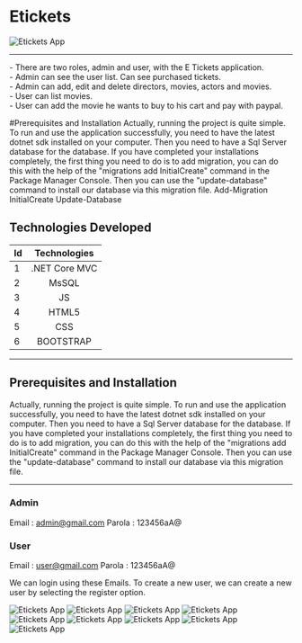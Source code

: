 # Etickets
![Etickets App](images/1.png)
 
<hr/>
- There are two roles, admin and user, with the E Tickets application. <br>
- Admin can see the user list. Can see purchased tickets. <br>
- Admin can add, edit and delete directors, movies, actors and movies.<br>
- User can list movies. <br>
- User can add the movie he wants to buy to his cart and pay with paypal.<br>

#Prerequisites and Installation
Actually, running the project is quite simple. To run and use the application successfully, you need to have the latest
 dotnet sdk installed on your computer. Then you need to have a Sql Server database for the database.
 If you have completed your installations completely, the first thing you need to do is to add migration, 
 you can do this with the help of the "migrations add InitialCreate" command in the Package Manager Console. 
 Then you can use the "update-database" command to install our database via this migration file.
 Add-Migration InitialCreate
Update-Database


## Technologies Developed
| Id | Technologies | 
| :--- | :---: | 
| 1 | .NET Core MVC |
| 2 | MsSQL |
| 3 | JS |
| 4 | HTML5 |
| 5 | CSS  |
| 6 | BOOTSTRAP |
<hr/>

## Prerequisites and Installation
Actually, running the project is quite simple. To run and use the application successfully, you need to have the latest dotnet sdk installed on your computer. Then you need to have a Sql Server database for the database. If you have completed your installations completely, the first thing you need to do is to add migration, you can do this with the help of the "migrations add InitialCreate" command in the Package Manager Console. Then you can use the "update-database" command to install our database via this migration file.

<hr/>

### Admin 

Email : admin@gmail.com
Parola : 123456aA@

### User 
Email : user@gmail.com
Parola : 123456aA@

We can login using these Emails. To create a new user, we can create a new user by selecting the register option.

![Etickets App](images/sql.png)
![Etickets App](images/login.png)
![Etickets App](images/admin1.png)
![Etickets App](images/admin2.png)
![Etickets App](images/admin3.png)
![Etickets App](images/admin4.png)
![Etickets App](images/admin5.png)
![Etickets App](images/admin6.png)
![Etickets App](images/User1.png)
